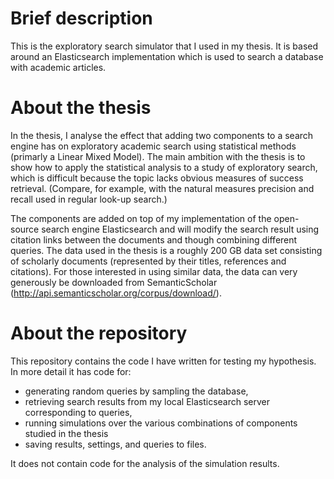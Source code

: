 Brief description
===
This is the exploratory search simulator that I used in my thesis. It is based around an Elasticsearch implementation which is used to search a database with academic articles.

About the thesis
===
In the thesis, I analyse the effect that adding two components to a search engine has on exploratory academic search using statistical methods (primarly a Linear Mixed Model). The main ambition with the thesis is to show how to apply the statistical analysis to a study of exploratory search, which is difficult because the topic lacks obvious measures of success retrieval. (Compare, for example, with the natural measures precision and recall used in regular look-up search.)

The components are added on top of my implementation of the open-source search engine Elasticsearch and will modify the search result using citation links between the documents and though combining different queries. The data used in the thesis is a roughly 200 GB data set consisting of scholarly documents (represented by their titles, references and citations). For those interested in using similar data, the data can very generously be downloaded from SemanticScholar (http://api.semanticscholar.org/corpus/download/).

About the repository
===
This repository contains the code I have written for testing my hypothesis. In more detail it has code for:
- generating random queries by sampling the database,
- retrieving search results from my local Elasticsearch server corresponding to queries,
- running simulations over the various combinations of components studied in the thesis
- saving results, settings, and queries to files.

It does not contain code for the analysis of the simulation results.
